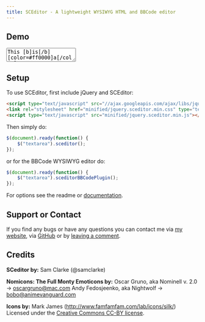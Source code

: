 ```yaml
---
title: SCEditor - A lightweight WYSIWYG HTML and BBCode editor
---
```


## Demo

<script type="text/javascript" src="//ajax.googleapis.com/ajax/libs/jquery/1.7.2/jquery.min.js"> </script>
<link rel="stylesheet" href="https://raw.github.com/samclarke/SCEditor/master/minified/jquery.sceditor.min.css" type="text/css" media="all" />
<script type="text/javascript" src="https://raw.github.com/samclarke/SCEditor/master/minified/jquery.sceditor.min.js"> </script>
<script>$(document).ready(function() {
	$("textarea").sceditorBBCodePlugin({
		style: "https://raw.github.com/samclarke/SCEditor/master/minified/jquery.sceditor.default.min.css"
	});
});</script>

<textarea>This [b]is[/b] [color=#ff0000]a[/color] [size=3]demo[/size] :).</textarea>

## Setup
To use SCEditor, first include jQuery and SCEditor:

```html
<script type="text/javascript" src="//ajax.googleapis.com/ajax/libs/jquery/1.7.2/jquery.min.js"></script>
<link rel="stylesheet" href="minified/jquery.sceditor.min.css" type="text/css" media="all" />
<script type="text/javascript" src="minified/jquery.sceditor.min.js"></script>
```

Then simply do:

```javascript
$(document).ready(function() {
	$("textarea").sceditor();
});
```

or for the BBCode WYSIWYG editor do:

```javascript
$(document).ready(function() {
	$("textarea").sceditorBBCodePlugin();
});
```

For options see the readme or [documentation](http://www.samclarke.com/2012/04/sceditor-documentation/).

## Support or Contact
If you find any bugs or have any questions you can contact me via
[my website](http://www.samclarke.com/contact),
via [GitHub](http://www.samclarke.com/contact)
or by [leaving a comment](http://www.samclarke.com/2011/07/sceditor/).


## Credits
**SCeditor by:**
Sam Clarke (@samclarke)

**Nomicons: The Full Monty Emoticons by:**
Oscar Gruno, aka Nominell v. 2.0 -> oscargruno@mac.com
Andy Fedosjeenko, aka Nightwolf -> bobo@animevanguard.com

**Icons by:**
Mark James (http://www.famfamfam.com/lab/icons/silk/)
Licensed under the [Creative Commons CC-BY license](http://creativecommons.org/licenses/by/3.0/).


